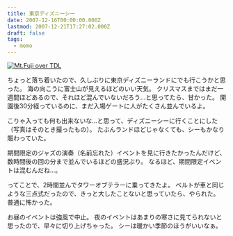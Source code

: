 ```yaml
---
title: 東京ディズニーシー
date: 2007-12-16T00:00:00.000Z
lastmod: 2007-12-21T17:27:02.000Z
draft: false
tags:
  - memo
---
```


[![Mt.Fuji over TDL](https://farm3.staticflickr.com/2075/2127330366_05ed2371b1.jpg "Mt.Fuji over TDL")](http://www.flickr.com/photos/machu/2127330366/)

ちょっと落ち着いたので、久しぶりに東京ディズニーランドにでも行こうかと思った。 海の向こうに富士山が見えるほどのいい天気。 クリスマスまではまだ一週間ほどあるので、それほど混んでいないだろう…と思ってたら、甘かった。 開園後30分経っているのに、まだ入場ゲートに人がたくさん並んでいるよ。

こりゃ入っても何も出来ないな…と思って、ディズニーシーに行くことにした（写真はそのとき撮ったもの）。 たぶんランドほどじゃなくても、シーもかなり賑わっていた。

期間限定のジャズの演奏（名前忘れた）イベントを見に行きたかったんだけど、数時間後の回の分まで並んでいるほどの盛況ぶり。 なるほど、期間限定イベントは混むんだね…。

ってことで、2時間並んでタワーオブテラーに乗ってきたよ。 ベルトが車と同じような三点式だったので、きっと大したことないと思っていたら、やられた。 普通に怖かった。

お昼のイベントは強風で中止。 夜のイベントはあまりの寒さに見てられないと思ったので、早々に切り上げちゃった。 シーは暖かい季節のほうがいいなぁ。
